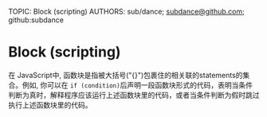 TOPIC: Block (scripting)
AUTHORS: sub/dance; subdance@github.com; github:subdance

# Block (scripting)

在 JavaScript中, 函数块是指被大括号("{}")包裹住的相关联的statements的集合。例如, 你可以在 `if (condition)`后声明一段函数块形式的代码，表明当条件判断为真时，解释程序应该运行上述函数块里的代码，或者当条件判断为假时跳过执行上述函数块里的代码。
